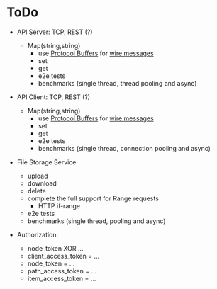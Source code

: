 # ToDo

- API Server:  TCP, REST (?)
  - Map(string,string)
    - use [Protocol Buffers](https://protobuf.dev/) for [wire messages](https://github.com/tokio-rs/prost)
    - set
    - get
    - e2e tests
    - benchmarks (single thread, thread pooling and async)

- API Client:  TCP, REST (?)
  - Map(string,string)
    - use [Protocol Buffers](https://protobuf.dev/) for [wire messages](https://github.com/tokio-rs/prost)
    - set
    - get
    - e2e tests
    - benchmarks (single thread, connection pooling and async)

- File Storage Service
  - upload
  - download
  - delete
  - complete the full support for Range requests
    - HTTP if-range
  - e2e tests
  - benchmarks (single thread, pooling and async)

- Authorization:
  - node_token XOR …
  - client_access_token = …
  - node_token = …
  - path_access_token = …
  - item_access_token = …
